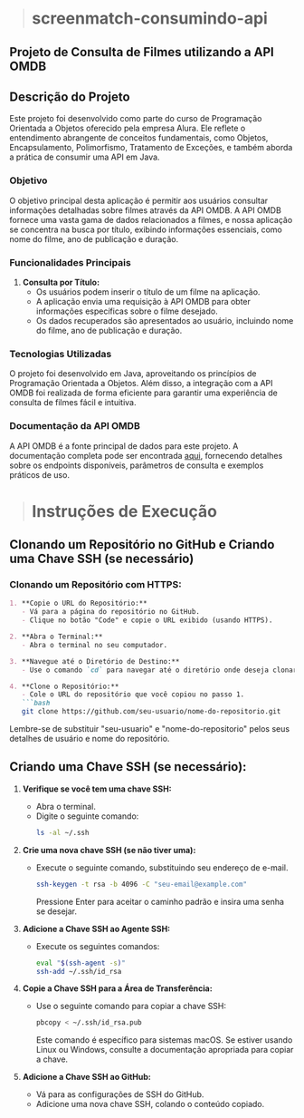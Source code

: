 ># screenmatch-consumindo-api

## Projeto de Consulta de Filmes utilizando a API OMDB

## Descrição do Projeto

Este projeto foi desenvolvido como parte do curso de Programação Orientada a Objetos oferecido pela empresa Alura. Ele reflete o entendimento abrangente de conceitos fundamentais, como Objetos, Encapsulamento, Polimorfismo, Tratamento de Exceções, e também aborda a prática de consumir uma API em Java.

### Objetivo

O objetivo principal desta aplicação é permitir aos usuários consultar informações detalhadas sobre filmes através da API OMDB. A API OMDB fornece uma vasta gama de dados relacionados a filmes, e nossa aplicação se concentra na busca por título, exibindo informações essenciais, como nome do filme, ano de publicação e duração.

### Funcionalidades Principais

1. **Consulta por Título:**
   - Os usuários podem inserir o título de um filme na aplicação.
   - A aplicação envia uma requisição à API OMDB para obter informações específicas sobre o filme desejado.
   - Os dados recuperados são apresentados ao usuário, incluindo nome do filme, ano de publicação e duração.

### Tecnologias Utilizadas

O projeto foi desenvolvido em Java, aproveitando os princípios de Programação Orientada a Objetos. Além disso, a integração com a API OMDB foi realizada de forma eficiente para garantir uma experiência de consulta de filmes fácil e intuitiva.

### Documentação da API OMDB

A API OMDB é a fonte principal de dados para este projeto. A documentação completa pode ser encontrada [aqui](https://omdbapi.com/), fornecendo detalhes sobre os endpoints disponíveis, parâmetros de consulta e exemplos práticos de uso.

> # Instruções de Execução



## Clonando um Repositório no GitHub e Criando uma Chave SSH (se necessário)

### Clonando um Repositório com HTTPS:
```markdown
1. **Copie o URL do Repositório:**
   - Vá para a página do repositório no GitHub.
   - Clique no botão "Code" e copie o URL exibido (usando HTTPS).

2. **Abra o Terminal:**
   - Abra o terminal no seu computador.

3. **Navegue até o Diretório de Destino:**
   - Use o comando `cd` para navegar até o diretório onde deseja clonar o repositório.

4. **Clone o Repositório:**
   - Cole o URL do repositório que você copiou no passo 1.
   ```bash
   git clone https://github.com/seu-usuario/nome-do-repositorio.git
   ```
   Lembre-se de substituir "seu-usuario" e "nome-do-repositorio" pelos seus detalhes de usuário e nome do repositório.

## Criando uma Chave SSH (se necessário):

1. **Verifique se você tem uma chave SSH:**
   - Abra o terminal.
   - Digite o seguinte comando:
     ```bash
     ls -al ~/.ssh
     ```

2. **Crie uma nova chave SSH (se não tiver uma):**
   - Execute o seguinte comando, substituindo seu endereço de e-mail.
     ```bash
     ssh-keygen -t rsa -b 4096 -C "seu-email@example.com"
     ```
     Pressione Enter para aceitar o caminho padrão e insira uma senha se desejar.

3. **Adicione a Chave SSH ao Agente SSH:**
   - Execute os seguintes comandos:
     ```bash
     eval "$(ssh-agent -s)"
     ssh-add ~/.ssh/id_rsa
     ```

4. **Copie a Chave SSH para a Área de Transferência:**
   - Use o seguinte comando para copiar a chave SSH:
     ```bash
     pbcopy < ~/.ssh/id_rsa.pub
     ```
     Este comando é específico para sistemas macOS. Se estiver usando Linux ou Windows, consulte a documentação apropriada para copiar a chave.

5. **Adicione a Chave SSH ao GitHub:**
   - Vá para as configurações de SSH do GitHub.
   - Adicione uma nova chave SSH, colando o conteúdo copiado.

```
